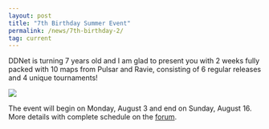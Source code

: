 ```yaml
---
layout: post
title: "7th Birthday Summer Event"
permalink: /news/7th-birthday-2/
tag: current
---
```


DDNet is turning 7 years old and I am glad to present you with 2 weeks fully packed with 10 maps from Pulsar and Ravie, consisting of 6 regular releases and 4 unique tournaments!

[<img class="demo" src="/img/posts/7thbirthday2.png" />](//forum.ddnet.tw/viewtopic.php?f=33&t=6953)

The event will begin on Monday, August 3 and end on Sunday, August 16.
More details with complete schedule on the [forum](//forum.ddnet.tw/viewtopic.php?f=33&t=6953).
